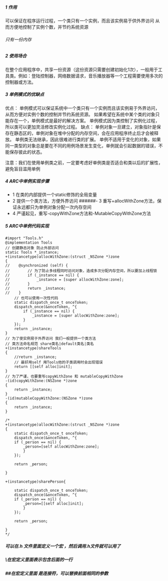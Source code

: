 ##### 1 作用
可以保证在程序运行过程，一个类只有一个实例，而且该实例易于供外界访问
从而方便地控制了实例个数，并节约系统资源
###### 只有一份内存
##### 2 使用场合
在整个应用程序中，共享一份资源（这份资源只需要创建初始化1次），一般用于工具类。例如：登陆控制器，网络数据请求，音乐播放器等一个工程需要使用多次的控制器或方法。
##### 3 单例模式的优缺点
优点：
单例模式可以保证系统中一个类只有一个实例而且该实例易于外界访问，从而方便对实例个数的控制并节约系统资源。
如果希望在系统中某个类的对象只能存在一个，单例模式是最好的解决方案。
单例模式因为类控制了实例化过程，所以类可以更加灵活修改实例化过程。
缺点：
单例对象一旦建立，对象指针是保存在静态区的，单例对象在堆中分配的内存空间，会在应用程序终止后才会被释放。
单例类无法继承，因此很难进行类的扩展。
单例不适用于变化的对象，如果同一类型的对象总是要在不同的用例场景发生变化，单例就会引起数据的错误，不能保存彼此的状态。

注意：我们在使用单例类之前，一定要考虑好单例类是否适合和类以后的扩展性，避免盲目滥用单例

##### 4 ARC中单例实现步骤
- 1 在类的内部提供一个static修饰的全局变量 
- 2 提供一个类方法，方便外界访问
######- 3 重写+allocWithZone方法，保证永远都只为单例对象分配一次内存空间
- 4 严谨起见，重写-copyWithZone方法和-MutableCopyWithZone方法

##### 5 ARC中单例代码实现
```
#import "Tools.h"
@implementation Tools
// 创建静态对象 防止外部访问
static Tools *_instance;
+(instancetype)allocWithZone:(struct _NSZone *)zone
{
//    @synchronized (self) {
//        // 为了防止多线程同时访问对象，造成多次分配内存空间，所以要加上线程锁
//        if (_instance == nil) {
//            _instance = [super allocWithZone:zone];
//        }
//        return _instance;
//    }
    // 也可以使用一次性代码
    static dispatch_once_t onceToken;
    dispatch_once(&onceToken, ^{
        if (_instance == nil) {
            _instance = [super allocWithZone:zone];
        }
    });
    return _instance;
}
// 为了使实例易于外界访问 我们一般提供一个类方法
// 类方法命名规范 share类名|default类名|类名
+(instancetype)shareTools
{
    //return _instance;
    // 最好用self 用Tools他的子类调用时会出现错误
    return [[self alloc]init];
}
// 为了严谨，也要重写copyWithZone 和 mutableCopyWithZone
-(id)copyWithZone:(NSZone *)zone
{
    return _instance;
}
-(id)mutableCopyWithZone:(NSZone *)zone
{
    return _instance;
}

/*
+(instancetype)allocWithZone:(struct _NSZone *)zone
{
    static dispatch_once_t onceToken;
    dispatch_once(&onceToken, ^{
    if (_person == nil) {
        _person=[self allocWithZone:zone];
        }
    });

    return _person;

}

+(instancetype)sharePerson{

    static dispatch_once_t onceToken;
    dispatch_once(&onceToken, ^{
    if (_person == nil) {
        _person=[[self alloc]init];
        }
    });
    
    return _person;

}
*/
```
##### 可以在.h 文件里面定义一个宏 ，然后调用.h文件就可以用了

##### \在宏定义里面表示包含后面的一行
#####  ##在宏定义里面 是连接符，可以替换前面相同的参数